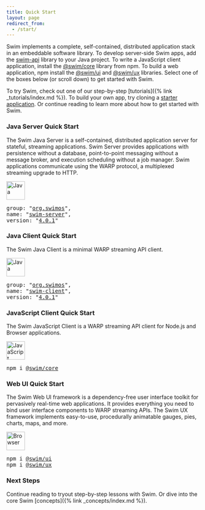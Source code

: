 ```yaml
---
title: Quick Start
layout: page
redirect_from:
  - /start/
---
```


Swim implements a complete, self-contained, distributed application stack in an embeddable software library. To develop server-side Swim apps, add the [swim-api](https://github.com/swimos/swim/tree/main/swim-java/swim-runtime/swim-host/swim.api) library to your Java project. To write a JavaScript client application, install the [@swim/core](https://github.com/swimos/swim/tree/main/swim-js/swim-runtime/swim-core) library from npm. To build a web application, npm install the [@swim/ui](https://github.com/swimos/swim/tree/main/swim-js/swim-toolkit/swim-ui) and [@swim/ux](https://github.com/swimos/swim/tree/main/swim-js/swim-toolkit/swim-ux) libraries. Select one of the boxes below (or scroll down) to get started with Swim.

<!-- <div class="platform-case">
  <svg viewBox="0 0 100 100" preserveAspectRatio="none" class="plane">
    <path fill="#e8e8e8" d="M 0 100 L 10 0 L 90 0 L 100 100 Z"></path>
  </svg>
  <div class="server-server platform-horizontal-center"></div>
  <div class="server-client platform-vertical-left"></div>
  <div class="server-client platform-vertical-right"></div>
  <div class="client-ui platform-vertical-right"></div>
  <a class="plane-label">Plane</a>
  <a href="#java-server" class="java-server platform-box platform-left">Java Server</a>
  <a href="#java-client" class="java-client platform-box platform-left">Java Client</a>
  <a href="#java-server" class="java-server platform-box platform-right">Java Server</a>
  <a href="#js-client" class="js-client platform-box platform-right">JavaScript Client</a>
  <a href="#web-ui" class="web-ui platform-box platform-right">Web UI</a>
</div>
<div class="release-stack">
  <p class="release-version">Current version: 4.0.1</p>
  <!-- <p class="release-notes"><a href="">View Release Notes</a></p>-->
<!-- </div> -->

To try Swim, check out one of our step-by-step [tutorials]({% link _tutorials/index.md %}). To build your own app, try cloning a [starter application](https://github.com/swimos/tutorial). Or continue reading to learn more about how to get started with Swim.

### Java Server Quick Start

The Swim Java Server is a self-contained, distributed application server for stateful, streaming applications. Swim Server provides applications with persistence without a database, point-to-point messaging without a message broker, and execution scheduling without a job manager. Swim applications communicate using the WARP protocol, a multiplexed streaming upgrade to HTTP.

<div class="artifact-case">
  <div class="artifact-stack">
    <a href="http://docs.swimos.org/java/latest/" class="artifact-header">
      <img src="{{ '/assets/images/social/java-gray.svg' | absolute_url }}" width="48" height="48" alt="Java">
    </a>
    <pre class="artifact-info">group: "<a href="https://mvnrepository.com/artifact/org.swimos" target="_blank">org.swimos</a>",<br>name: "<a href="https://mvnrepository.com/artifact/org.swimos/swim-server" target="_blank">swim-server</a>",<br>version: "<a href="https://mvnrepository.com/artifact/org.swimos/swim-server/4.0.1" target="_blank">4.0.1</a>"</pre>
  </div>
</div>

### Java Client Quick Start

The Swim Java Client is a minimal WARP streaming API client.

<div class="artifact-case">
  <div class="artifact-stack">
    <a href="http://docs.swimos.org/java/latest/" class="artifact-header">
      <img src="{{ '/assets/images/social/java-gray.svg' | absolute_url }}" width="48" height="48" alt="Java">
    </a>
    <pre class="artifact-info">group: "<a href="https://mvnrepository.com/artifact/org.swimos" target="_blank">org.swimos</a>",<br>name: "<a href="https://mvnrepository.com/artifact/org.swimos/swim-client" target="_blank">swim-client</a>",<br>version: "<a href="https://mvnrepository.com/artifact/org.swimos/swim-client/4.0.1" target="_blank">4.0.1</a>"</pre>
  </div>
</div>

### JavaScript Client Quick Start

The Swim JavaScript Client is a WARP streaming API client for Node.js and Browser applications.

<div class="artifact-case">
  <div class="artifact-stack">
    <a href="http://docs.swimos.org/js/latest/" class="artifact-header">
      <img src="{{ '/assets/images/social/js-gray.svg' | absolute_url }}" width="48" height="48" alt="JavaScript">
    </a>
    <pre class="artifact-info">npm i <a href="https://www.npmjs.com/package/@swim/core" target="_blank">@swim/core</a></pre>
  </div>
</div>

### Web UI Quick Start

The Swim Web UI framework is a dependency-free user interface toolkit for pervasively real-time web applications. It provides everything you need to bind user interface components to WARP streaming APIs. The Swim UX framework implements easy-to-use, procedurally animatable gauges, pies, charts, maps, and more.

<div class="artifact-case">
  <div class="artifact-stack">
    <a href="http://docs.swimos.org/js/latest/" class="artifact-header">
      <img src="{{ '/assets/images/social/browser-gray.svg' | absolute_url }}" width="48" height="48" alt="Browser">
    </a>
    <pre class="artifact-info">npm i <a href="https://www.npmjs.com/package/@swim/ui" target="_blank">@swim/ui</a><br>npm i <a href="https://www.npmjs.com/package/@swim/ux" target="_blank">@swim/ux</a></pre>
  </div>
</div>

### Next Steps

Continue reading to tryout step-by-step lessons with Swim. Or dive into the core Swim [concepts]({% link _concepts/index.md %}).
